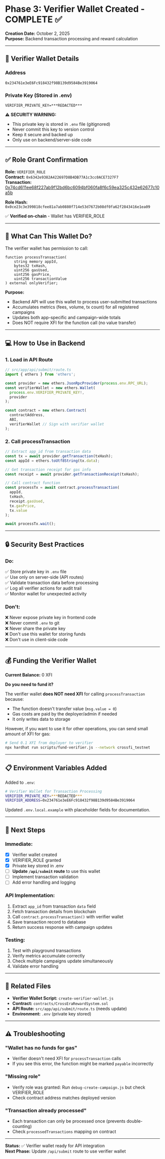 # Phase 3: Verifier Wallet Created - COMPLETE ✅

**Creation Date:** October 2, 2025  
**Purpose:** Backend transaction processing and reward calculation

---

## 🔐 Verifier Wallet Details

### **Address**
```
0x234761e3eE6Fc918432f98B139d9584Be3919064
```

### **Private Key** (Stored in .env)
```
VERIFIER_PRIVATE_KEY=***REDACTED***
```

⚠️ **SECURITY WARNING:**
- This private key is stored in `.env` file (gitignored)
- Never commit this key to version control
- Keep it secure and backed up
- Only use on backend/server-side code

---

## ✅ Role Grant Confirmation

**Role:** `VERIFIER_ROLE`  
**Contract:** `0x6342e9382A422697D8B4DB77A1c3cc0ACE7327F7`  
**Transaction:** [0x74cd611ee68f227ab9f12bd6bc6094bf060fa8f6c59ea325c432e62677c10a5b](https://scan.testnet.crossfi.org/tx/0x74cd611ee68f227ab9f12bd6bc6094bf060fa8f6c59ea325c432e62677c10a5b)

**Role Hash:** `0x0ce23c3e399818cfee81a7ab0880f714e53d7672b08df0fa62f2843416e1ea09`

✅ **Verified on-chain** - Wallet has VERIFIER_ROLE

---

## 🎯 What Can This Wallet Do?

The verifier wallet has permission to call:

```solidity
function processTransaction(
    string memory appId,
    bytes32 txHash,
    uint256 gasUsed,
    uint256 gasPrice,
    uint256 transactionValue
) external onlyVerifier;
```

**Purpose:**
- Backend API will use this wallet to process user-submitted transactions
- Accumulates metrics (fees, volume, tx count) for all registered campaigns
- Updates both app-specific and campaign-wide totals
- Does NOT require XFI for the function call (no value transfer)

---

## 💻 How to Use in Backend

### **1. Load in API Route**

```typescript
// src/app/api/submit/route.ts
import { ethers } from 'ethers';

const provider = new ethers.JsonRpcProvider(process.env.RPC_URL);
const verifierWallet = new ethers.Wallet(
  process.env.VERIFIER_PRIVATE_KEY!,
  provider
);

const contract = new ethers.Contract(
  contractAddress,
  ABI,
  verifierWallet // Sign with verifier wallet
);
```

### **2. Call processTransaction**

```typescript
// Extract app_id from transaction data
const tx = await provider.getTransaction(txHash);
const appId = ethers.toUtf8String(tx.data);

// Get transaction receipt for gas info
const receipt = await provider.getTransactionReceipt(txHash);

// Call contract function
const processTx = await contract.processTransaction(
  appId,
  txHash,
  receipt.gasUsed,
  tx.gasPrice,
  tx.value
);

await processTx.wait();
```

---

## 🔒 Security Best Practices

### **Do:**
✅ Store private key in `.env` file  
✅ Use only on server-side (API routes)  
✅ Validate transaction data before processing  
✅ Log all verifier actions for audit trail  
✅ Monitor wallet for unexpected activity  

### **Don't:**
❌ Never expose private key in frontend code  
❌ Never commit `.env` to git  
❌ Never share the private key  
❌ Don't use this wallet for storing funds  
❌ Don't use in client-side code  

---

## 💰 Funding the Verifier Wallet

**Current Balance:** 0 XFI

**Do you need to fund it?**

The verifier wallet **does NOT need XFI** for calling `processTransaction` because:
- The function doesn't transfer value (`msg.value = 0`)
- Gas costs are paid by the deployer/admin if needed
- It only writes data to storage

However, if you want to use it for other operations, you can send small amount of XFI for gas:

```bash
# Send 0.1 XFI from deployer to verifier
npx hardhat run scripts/fund-verifier.js --network crossfi_testnet
```

---

## 📋 Environment Variables Added

Added to `.env`:
```bash
# Verifier Wallet for Transaction Processing
VERIFIER_PRIVATE_KEY=***REDACTED***
VERIFIER_ADDRESS=0x234761e3eE6Fc918432f98B139d9584Be3919064
```

Updated `.env.local.example` with placeholder fields for documentation.

---

## 🚀 Next Steps

### Immediate:
- [x] Verifier wallet created
- [x] VERIFIER_ROLE granted
- [x] Private key stored in .env
- [ ] **Update `/api/submit` route** to use this wallet
- [ ] Implement transaction validation
- [ ] Add error handling and logging

### API Implementation:
1. Extract `app_id` from transaction `data` field
2. Fetch transaction details from blockchain
3. Call `contract.processTransaction()` with verifier wallet
4. Save transaction record to database
5. Return success response with campaign updates

### Testing:
1. Test with playground transactions
2. Verify metrics accumulate correctly
3. Check multiple campaigns update simultaneously
4. Validate error handling

---

## 🔗 Related Files

- **Verifier Wallet Script:** `create-verifier-wallet.js`
- **Contract:** `contracts/CrossEraRewardSystem.sol`
- **API Route:** `src/app/api/submit/route.ts` (needs update)
- **Environment:** `.env` (private key stored)

---

## ⚠️ Troubleshooting

### "Wallet has no funds for gas"
- Verifier doesn't need XFI for `processTransaction` calls
- If you see this error, the function might be marked `payable` incorrectly

### "Missing role"
- Verify role was granted: Run `debug-create-campaign.js` but check VERIFIER_ROLE
- Check contract address matches deployed version

### "Transaction already processed"
- Each transaction can only be processed once (prevents double-counting)
- Check `processedTransactions` mapping on contract

---

**Status:** ✅ Verifier wallet ready for API integration  
**Next Phase:** Update `/api/submit` route to use verifier wallet

